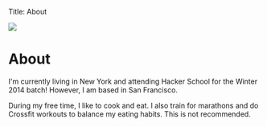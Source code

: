 Title: About

<img class='about_image' src="/images/lita.jpg">
<h1 class='entry-title'>About</h1>

I'm currently living in New York and attending Hacker School for the Winter 2014 batch! However, I am based in San Francisco.

During my free time, I like to cook and eat. I also train for marathons and do Crossfit workouts to balance my eating habits. This is not recommended.
